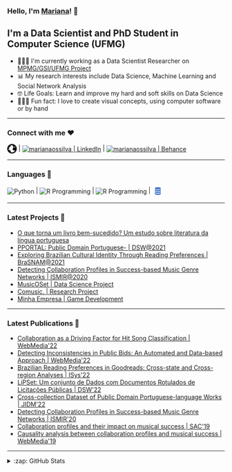 ### Hello, I'm [Mariana][website]! 👋

## I'm a Data Scientist and PhD Student in Computer Science (UFMG)
- 👩🏽‍💻 I'm currently working as a Data Scientist Researcher on [MPMG/GSI/UFMG Project][MP]
- 📊 My research interests include Data Science, Machine Learning and Social Network Analysis
- 🤓 Life Goals: Learn and improve my hard and soft skills on Data Science
- 🤹🏽‍♀️ Fun fact: I love to create visual concepts, using computer software or by hand

---

### Connect with me ❤️

[<img align="center" alt="marianaossilva.github.io" width="22px" src="https://raw.githubusercontent.com/iconic/open-iconic/master/svg/globe.svg" />][website]  | 
[<img align="center" alt="marianaossilva | LinkedIn" width="22px" src="https://cdn.jsdelivr.net/npm/simple-icons@v3/icons/linkedin.svg" />][linkedin]  | 
[<img align="center" alt="marianaossilva | Behance" width="22px" src="https://cdn.jsdelivr.net/npm/simple-icons@3.6.0/icons/behance.svg" />][behance]

---

### Languages 🧡


<img align="center" alt="Python" width="26px" src="https://upload.wikimedia.org/wikipedia/commons/c/c3/Python-logo-notext.svg"/> | <img align="center" alt="R Programming" width="26px" src="https://upload.wikimedia.org/wikipedia/commons/thumb/1/1b/R_logo.svg/1448px-R_logo.svg.png"/> | <img align="center" alt="R Programming" width="26px" src="https://upload.wikimedia.org/wikipedia/commons/thumb/1/18/ISO_C%2B%2B_Logo.svg/612px-ISO_C%2B%2B_Logo.svg.png"/> | <img align="center" alt="SQL" width="26px" src="https://raw.githubusercontent.com/github/explore/80688e429a7d4ef2fca1e82350fe8e3517d3494d/topics/sql/sql.png" />

---

### Latest Projects 💛

- [O que torna um livro bem-sucedido? Um estudo sobre literatura da língua portuguesa](https://marianaossilva.github.io/dataviz-2022/)
- [PPORTAL: Public Domain Portuguese- | DSW@2021](https://marianaossilva.github.io/DSW2021/)
- [Exploring Brazilian Cultural Identity Through Reading Preferences | BraSNAM@2021](https://marianaossilva.github.io/BRASNAM2021/)
- [Detecting Collaboration Profiles in Success-based Music Genre Networks | ISMIR@2020](https://opgabriel.github.io/ISMIR2020)
- [MusicOSet | Data Science Project](https://marianaossilva.github.io/DSW2019/)
- [Comusic. | Research Project](https://marianaossilva.github.io/Comusic./)
- [Minha Empresa | Game Development](https://crudparasempre.github.io/DOCES/)

---

### Latest Publications 💚

- [Collaboration as a Driving Factor for Hit Song Classification | WebMedia'22](https://dl.acm.org/doi/abs/10.1145/3539637.3556993)
- [Detecting Inconsistencies in Public Bids: An Automated and Data-based Approach | WebMedia'22](https://dl.acm.org/doi/abs/10.1145/3539637.3558230)
- [Brazilian Reading Preferences in Goodreads: Cross-state and Cross-region Analyses | ISys'22](https://sol.sbc.org.br/journals/index.php/isys/article/view/2411)
- [LiPSet: Um conjunto de Dados com Documentos Rotulados de Licitações Públicas | DSW'22](https://sol.sbc.org.br/index.php/dsw/article/view/21908)
- [Cross-collection Dataset of Public Domain Portuguese-language Works | JIDM'22](https://sol.sbc.org.br/journals/index.php/jidm/article/view/2349)
- [Detecting Collaboration Profiles in Success-based Music Genre Networks | ISMIR'20](https://opgabriel.github.io/ISMIR2020)
- [Collaboration profiles and their impact on musical success | SAC'19](https://doi.org/10.1145/3297280.3297483)
- [Causality analysis between collaboration profiles and musical success | WebMedia'19](https://doi.org/10.1145/3323503.3349549)

---

<details>
  <summary>:zap: GitHub Stats</summary>
  
  
  [![Mariana's github stats](https://github-readme-stats.vercel.app/api?username=marianaossilva)](https://github.com/marianaossilva/github-readme-stats)
  
</details>

[website]: https://marianaossilva.github.io/
[behance]: https://www.behance.net/marianaoss543c
[linkedin]: https://www.linkedin.com/in/mariana-de-oliveira-santos-silva-276454108/
[MP]: https://github.com/MPMG-DCC-UFMG
